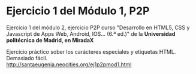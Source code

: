 # Ejercicio 1 del Módulo 1, P2P
Ejercicio 1 del módulo 2, ejercicio P2P curso "Desarrollo en HTML5, CSS y Javascript de Apps Web, Android, IOS... (6.ª ed.)" de la <strong>Universidad politécnica de Madrid, en MiradaX</strong>

Ejercicio práctico sober los carácteres especiales y etiquetas HTML. Demasiado fácil.<br>
http://santaeugenia.neocities.org/ej1p2pmod1.html
